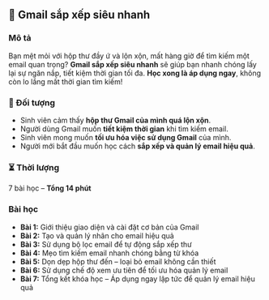 ## 📌 Gmail sắp xếp siêu nhanh  

### Mô tả  
Bạn mệt mỏi với hộp thư đầy ứ và lộn xộn, mất hàng giờ để tìm kiếm một email quan trọng? **Gmail sắp xếp siêu nhanh** sẽ giúp bạn nhanh chóng lấy lại sự ngăn nắp, tiết kiệm thời gian tối đa. **Học xong là áp dụng ngay**, không còn lo lắng mất thời gian tìm kiếm!  

### 🎯 Đối tượng  
- Sinh viên cảm thấy **hộp thư Gmail của mình quá lộn xộn**.  
- Người dùng Gmail muốn **tiết kiệm thời gian** khi tìm kiếm email.  
- Sinh viên mong muốn **tối ưu hóa việc sử dụng Gmail** của mình.  
- Người mới bắt đầu muốn học cách **sắp xếp và quản lý email hiệu quả**.  

### ⏳ Thời lượng  
7 bài học – **Tổng 14 phút**  

### Bài học  
- **Bài 1:** Giới thiệu giao diện và cài đặt cơ bản của Gmail  
- **Bài 2:** Tạo và quản lý nhãn cho email hiệu quả  
- **Bài 3:** Sử dụng bộ lọc email để tự động sắp xếp thư  
- **Bài 4:** Mẹo tìm kiếm email nhanh chóng bằng từ khóa  
- **Bài 5:** Dọn dẹp hộp thư đến – loại bỏ email không cần thiết  
- **Bài 6:** Sử dụng chế độ xem ưu tiên để tối ưu hóa quản lý email  
- **Bài 7:** Tổng kết khóa học – Áp dụng ngay lập tức để quản lý email hiệu quả